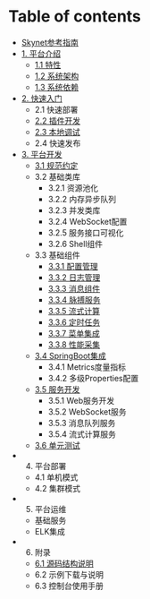 # Table of contents

* [Skynet参考指南](README.md)
* [1. 平台介绍](1.chapter/README.md)
  * [1.1 特性](1.chapter/untitled.md)
  * [1.2 系统架构](1.chapter/xi-tong-jia-gou.md)
  * [1.3 系统依赖](1.chapter/xi-tong-yi-lai.md)
* [2. 快速入门](2.chapter/README.md)
  * 2.1 快速部署
  * [2.2 插件开发](2.chapter/cha-jian-kai-fa.md)
  * [2.3 本地调试](2.chapter/ben-di-tiao-shi.md)
  * 2.4 快速发布
* [3. 平台开发](3.chapter/README.md)
  * [3.1 规范约定](3.chapter/3.1-gui-fan-yue-ding.md)
  * 3.2 基础类库
    * 3.2.1 资源池化
    * 3.2.2 内存异步队列
    * 3.2.3 并发类库
    * 3.2.4 WebSocket配置
    * 3.2.5 服务接口可视化
    * 3.2.6 Shell组件
  * 3.3 基础组件
    * [3.3.1 配置管理](3.chapter/3.3-ji-chu-zu-jian/3.3.1-pei-zhi-guan-li.md)
    * [3.3.2 日志管理](3.chapter/3.3-ji-chu-zu-jian/3.3.2-ri-zhi-guan-li.md)
    * [3.3.3 消息组件](3.chapter/3.3-ji-chu-zu-jian/3.3.3-xiao-xi-zu-jian.md)
    * [3.3.4 脉搏服务](3.chapter/3.3-ji-chu-zu-jian/3.3.4-mai-bo-fu-wu.md)
    * [3.3.5 流式计算](3.chapter/3.3-ji-chu-zu-jian/3.3.5-liu-shi-ji-suan.md)
    * [3.3.6 定时任务](3.chapter/3.3-ji-chu-zu-jian/3.3.6-ding-shi-ren-wu.md)
    * [3.3.7 菜单集成](3.chapter/3.3-ji-chu-zu-jian/3.3.7-cai-dan-ji-cheng.md)
    * [3.3.8 性能采集](3.chapter/3.3-ji-chu-zu-jian/3.3.8-xing-neng-cai-ji.md)
  * [3.4 SpringBoot集成](3.chapter/3.4-springboot-ji-cheng/README.md)
    * 3.4.1 Metrics度量指标
    * 3.4.2 多级Properties配置
  * [3.5 服务开发](3.chapter/3.5-fu-wu-kai-fa/README.md)
    * 3.5.1 Web服务开发
    * 3.5.2 WebSocket服务
    * 3.5.3 消息队列服务
    * 3.5.4 流式计算服务
  * [3.6 单元测试](3.chapter/3.6-dan-yuan-ce-shi.md)
* 4. 平台部署
  * 4.1 单机模式
  * 4.2 集群模式
* 5. 平台运维
  * 基础服务
  * ELK集成
* 6. 附录
  * [6.1 源码结构说明](6.-fu-lu/6.1-yuan-ma-jie-gou-shuo-ming.md)
  * 6.2 示例下载与说明
  * 6.3 控制台使用手册

